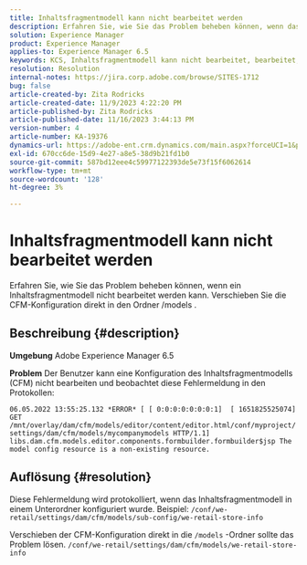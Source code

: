 ```yaml
---
title: Inhaltsfragmentmodell kann nicht bearbeitet werden
description: Erfahren Sie, wie Sie das Problem beheben können, wenn das Inhaltsfragmentmodell nicht bearbeitet werden kann.
solution: Experience Manager
product: Experience Manager
applies-to: Experience Manager 6.5
keywords: KCS, Inhaltsfragmentmodell kann nicht bearbeitet, bearbeitet, Fehlerbehebung, AEM 6.5, Adobe Experience Manager 6.5, CFM, Inhaltsfragmentmodell, Konfiguration, Fehlermeldung
resolution: Resolution
internal-notes: https://jira.corp.adobe.com/browse/SITES-1712
bug: false
article-created-by: Zita Rodricks
article-created-date: 11/9/2023 4:22:20 PM
article-published-by: Zita Rodricks
article-published-date: 11/16/2023 3:44:13 PM
version-number: 4
article-number: KA-19376
dynamics-url: https://adobe-ent.crm.dynamics.com/main.aspx?forceUCI=1&pagetype=entityrecord&etn=knowledgearticle&id=c6b3f824-1c7f-ee11-8179-6045bd006295
exl-id: 670cc6de-15d9-4e27-a8e5-38d9b21fd1b0
source-git-commit: 587bd12eee4c59977122393de5e73f15f6062614
workflow-type: tm+mt
source-wordcount: '128'
ht-degree: 3%

---
```


# Inhaltsfragmentmodell kann nicht bearbeitet werden


Erfahren Sie, wie Sie das Problem beheben können, wenn ein Inhaltsfragmentmodell nicht bearbeitet werden kann. Verschieben Sie die CFM-Konfiguration direkt in den Ordner /models .

## Beschreibung {#description}


<b>Umgebung</b>
Adobe Experience Manager 6.5

<b>Problem</b>
Der Benutzer kann eine Konfiguration des Inhaltsfragmentmodells (CFM) nicht bearbeiten und beobachtet diese Fehlermeldung in den Protokollen:

`06.05.2022 13:55:25.132 *ERROR* [ [ 0:0:0:0:0:0:0:1]  [ 1651825525074]  GET /mnt/overlay/dam/cfm/models/editor/content/editor.html/conf/myproject/settings/dam/cfm/models/mycompanymodels HTTP/1.1]  libs.dam.cfm.models.editor.components.formbuilder.formbuilder$jsp The model config resource is a non-existing resource.`


## Auflösung {#resolution}


Diese Fehlermeldung wird protokolliert, wenn das Inhaltsfragmentmodell in einem Unterordner konfiguriert wurde.
Beispiel: `/conf/we-retail/settings/dam/cfm/models/sub-config/we-retail-store-info`

Verschieben der CFM-Konfiguration direkt in die `/models` -Ordner sollte das Problem lösen.
`/conf/we-retail/settings/dam/cfm/models/we-retail-store-info`

